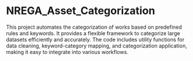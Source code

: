 # NREGA_Asset_Categorization
This project automates the categorization of works based on predefined rules and keywords. It provides a flexible framework to categorize large datasets efficiently and accurately. The code includes utility functions for data cleaning, keyword-category mapping, and categorization application, making it easy to integrate into various workflows.
